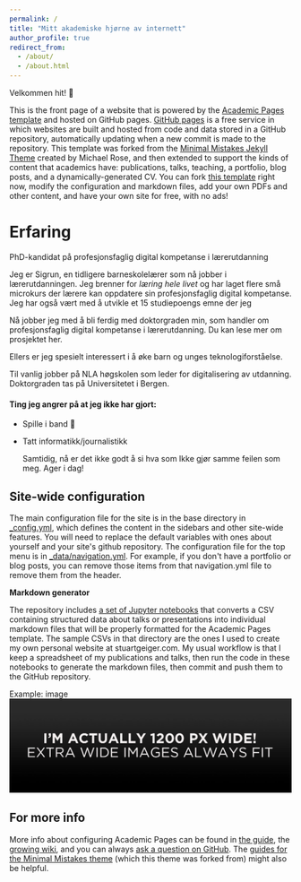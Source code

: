 ```yaml
---
permalink: /
title: "Mitt akademiske hjørne av internett"
author_profile: true
redirect_from: 
  - /about/
  - /about.html
---
```


Velkommen hit! 👋

This is the front page of a website that is powered by the [Academic Pages template](https://github.com/academicpages/academicpages.github.io) and hosted on GitHub pages. [GitHub pages](https://pages.github.com) is a free service in which websites are built and hosted from code and data stored in a GitHub repository, automatically updating when a new commit is made to the repository. This template was forked from the [Minimal Mistakes Jekyll Theme](https://mmistakes.github.io/minimal-mistakes/) created by Michael Rose, and then extended to support the kinds of content that academics have: publications, talks, teaching, a portfolio, blog posts, and a dynamically-generated CV. You can fork [this template](https://github.com/academicpages/academicpages.github.io) right now, modify the configuration and markdown files, add your own PDFs and other content, and have your own site for free, with no ads!

Erfaring
======
PhD-kandidat på profesjonsfaglig digital kompetanse i lærerutdanning

Jeg er Sigrun, en tidligere barneskolelærer som nå jobber i lærerutdanningen. Jeg brenner for *læring hele livet* og har laget flere små microkurs der lærere kan oppdatere sin profesjonsfaglig digital kompetanse. Jeg har også vært med å utvikle et 15 studiepoengs emne der jeg 

Nå jobber jeg med å bli ferdig med doktorgraden min, som handler om profesjonsfaglig digital kompetanse i lærerutdanning. Du kan lese mer om prosjektet her. 

Ellers er jeg spesielt interessert i å øke barn og unges teknologiforståelse. 

Til vanlig jobber på NLA høgskolen som leder for digitalisering av utdanning. Doktorgraden tas på Universitetet i Bergen.

#### Ting jeg angrer på at jeg ikke har gjort: 

- Spille i band 🎸

- Tatt informatikk/journalistikk

  

  Samtidig, nå er det ikke godt å si hva som Ikke gjør samme feilen som meg. Ager i dag!

Site-wide configuration
------
The main configuration file for the site is in the base directory in [_config.yml](https://github.com/academicpages/academicpages.github.io/blob/master/_config.yml), which defines the content in the sidebars and other site-wide features. You will need to replace the default variables with ones about yourself and your site's github repository. The configuration file for the top menu is in [_data/navigation.yml](https://github.com/academicpages/academicpages.github.io/blob/master/_data/navigation.yml). For example, if you don't have a portfolio or blog posts, you can remove those items from that navigation.yml file to remove them from the header. 

**Markdown generator**

The repository includes [a set of Jupyter notebooks](https://github.com/academicpages/academicpages.github.io/tree/master/markdown_generator
) that converts a CSV containing structured data about talks or presentations into individual markdown files that will be properly formatted for the Academic Pages template. The sample CSVs in that directory are the ones I used to create my own personal website at stuartgeiger.com. My usual workflow is that I keep a spreadsheet of my publications and talks, then run the code in these notebooks to generate the markdown files, then commit and push them to the GitHub repository.



Example: image
![Editing a markdown file for a talk](/images/image-alignment-1200x4002.jpg)

For more info
------
More info about configuring Academic Pages can be found in [the guide](https://academicpages.github.io/markdown/), the [growing wiki](https://github.com/academicpages/academicpages.github.io/wiki), and you can always [ask a question on GitHub](https://github.com/academicpages/academicpages.github.io/discussions). The [guides for the Minimal Mistakes theme](https://mmistakes.github.io/minimal-mistakes/docs/configuration/) (which this theme was forked from) might also be helpful.
